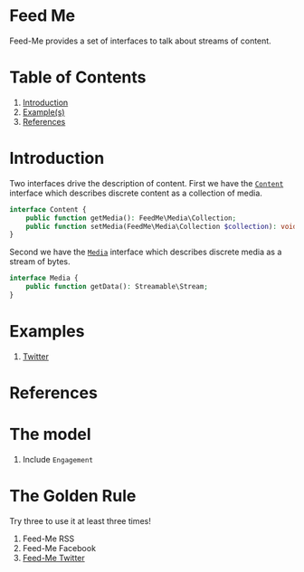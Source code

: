 # Feed Me
Feed-Me provides a set of interfaces to talk about streams of content.

# Table of Contents
1. [Introduction](#introduction)
2. [Example(s)](#examples)
3.  [References](#references)

# Introduction
Two interfaces drive the description of content.
First we have the [`Content`](src/Content.php) interface which describes discrete content as a collection of media.

```php
interface Content {
	public function getMedia(): FeedMe\Media\Collection;
	public function setMedia(FeedMe\Media\Collection $collection): void;
}
```

Second we have the [`Media`](src/Media.php) interface which describes discrete media as a stream of bytes.

```php
interface Media {
	public function getData(): Streamable\Stream;
}
```

# Examples
1. [Twitter](https://github.com/samlitowitz/feed-me-twitter-php-openapi)

# References

# The model
1. Include `Engagement`

# The Golden Rule
Try three to use it at least three times!
1. Feed-Me RSS
2. Feed-Me Facebook
3. [Feed-Me Twitter](https://github.com/samlitowitz/feed-me-twitter-php-openapi)

